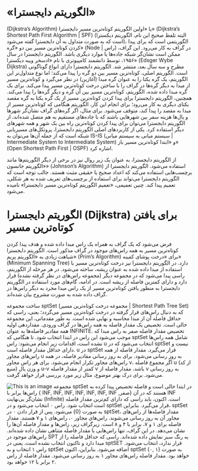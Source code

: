 &#x202b;
# «الگوریتم دایجسترا»

(Dijkstra’s Algorithm) یا «اولین الگوریتم کوتاه‌ترین مسیر دایجسترا» (Dijkstra’s Shortest Path First Algorithm | SPF) (البته تلفظ صحیح این نام، الگوریتم دیکسترا است که به صورت متداول به آن دایجسترا گفته می‌شود)، الگوریتمی است که برای پیدا کردن کوتاه‌ترین مسیر بین دو «گره» (Node | راس) در گراف به کار می‌رود. این گراف، ممکن است نشان‌گر شبکه جاده‌ها یا موارد دیگری باشد. الگوریتم دایجسترا در سال ۱۹۵۶، توسط دانشمند کامپیوتری با نام «ادسخر ویبه دیکسترا» (Edsger Wybe Dijkstra) مطرح و سه سال بعد، منتشر شد. الگوریتم دایجسترا دارای انواع گوناگونی است. الگوریتم اصلی، کوتاه‌ترین مسیر بین دو گره را پیدا می‌کند؛ اما نوع متداول‌تر این الگوریتم، یک گره یکتا را به عنوان گره مبدا (آغازین) در نظر می‌گیرد و کوتاه‌ترین مسیر از مبدا به دیگر گره‌ها در گراف را با ساختن درخت کوتاه‌ترین مسیر پیدا می‌کند.
برای یک گره مبدا داده شده، الگوریتم، کوتاه‌ترین مسیر بین آن گره و دیگر گره‌ها را پیدا می‌کند. همچنین، الگوریتم دایجسترا برای پیدا کردن کوتاه‌ترین مسیر از یک گره یکتا به گره مقصد یکتای دیگری به کار می‌رود؛ برای انجام این کار، الگوریتم هنگامی که کوتاه‌ترین مسیر از مبدا به مقصد را پیدا کند، متوقف می‌شود. برای مثال، اگر گره‌های گراف نشان‌گر شهرها و یال‌ها هزینه سفر بین شهرهایی باشند که با جاده‌های مستقیم به هم متصل شده‌اند، از الگوریتم دایجسترا می‌توان برای پیدا کردن کوتاه‌ترین راه بین یک شهر و همه شهرهای دیگر استفاده کرد. یکی از کاربردهای اصلی الگوریتم دایجسترا، پروتکل‌های مسیریابی شبکه است که از جمله آن‌ها می‌توان به IS-IS (سیستم میانی به سیستم میانی | Intermediate System to Intermediate System) و «ابتدا کوتاه‌ترین مسیر باز» (Open Shortest Path First | OSPF) اشاره کرد.

از الگوریتم دایجسترا، به عنوان یک زیر روال نیز در برخی از دیگر الگوریتم‌ها مانند «الگوریتم جانسون» (Johnson’s Algorithm) استفاده می‌شود. الگوریتم دایجسترا از برچسب‌هایی استفاده می‌کند که اعداد صحیح یا حقیقی مثبت هستند. جالب توجه است که الگوریتم دایجسترا می‌تواند برای استفاده از برچسب‌های تعریف شده به هر شکلی، تعمیم پیدا کند. چنین تعمیمی، «تعمیم الگوریتم کوتاه‌ترین مسیر دایجسترا» نامیده می‌شود.


# الگوریتم دایجسترا (Dijkstra) برای یافتن کوتاه‌ترین مسیر

فرض می‌شود که یک گراف به همراه یک راس مبدا داده شده و هدف پیدا کردن کوتاه‌ترین مسیر به همه راس‌های موجود در گراف مذکور است. الگوریتم دایجسترا شباهت زیادی به «الگوریتم پریم» (Prim’s Algorithm) برای «درخت پوشای کمینه» (Minimum Spanning Tree) دارد. در الگوریتم دایجسترا نیز درخت کوتاه‌ترین مسیر با استفاده از مبدا داده شده به عنوان ریشه، ساخته می‌شود. در هر مرحله از الگوریتم، راسی پیدا می‌شود که در مجموعه دیگر (مجموعه راس‌های در نظر گرفته نشده) قرار دارد و دارای کمترین فاصله از ریشه است. در ادامه، گام‌های مورد استفاده در الگوریتم دایجسترا به منظور یافتن کوتاه‌ترین مسیر از یک راس مبدا مجرد به دیگر راس‌ها در گراف داده شده به صورت مشروح بیان شده‌اند.

ساخت مجموعه sptSet (مجموعه درخت کوتاه‌ترین مسیر | Shortest Path Tree Set) که به دنبال راس‌های قرار گرفته در درخت کوتاه‌ترین مسیر می‌گردد؛ یعنی، راسی که حداقل فاصله آن از مبدا محاسبه و نهایی شده است. به طور مقدماتی، این مجموعه خالی است.
تخصیص یک مقدار فاصله به همه راس‌ها در گراف ورودی. مقداردهی اولیه همه مقادیر فاصله‌ها به عنوان INFINITE. تخصیص مقدار فاصله صفر به راس مبدا که موجب می‌شود این راس در ابتدا انتخاب شود.
تا هنگامی که sptSet شامل همه راس‌ها نشده است، اقدامات زیر انجام می‌شود:
راس u انتخاب می‌شود که در sptSet نیست و دارای حداقل مقدار فاصله است.
u در sptSet قرار می‌گیرد.
مقدار فاصله از همه راس‌های مجاور u به روز رسانی می‌شود. برای به روز رسانی مقادیر فاصله، در همه راس‌های مجاور تکرار انجام می‌شود. برای هر راس مجاور v، اگر مجموع فاصله u (از کد منبع) و وزن یال u-v کمتر از مقدار فاصله v باشد، مقدار فاصله از v به روز رسانی می‌شود.
برای درک بهتر موضوع، مثال زیر مورد بررسی قرار خواهد گرفت.



![This is an image](https://blog.faradars.org/wp-content/webp-express/webp-images/doc-root/wp-content/uploads/2019/07/Dijkstra00.jpg.webp)
مجموعه sptSet در ابتدا خالی است و فاصله تخصیص پیدا کرده به راس‌ها برابر با { INF, INF, INF, INF, INF, INF, INF ,صفر} هستند که در آن INF نشان‌گر بی‌نهایت (Infinite) است. اکنون، باید راسی که دارای کم‌ترین مقدار فاصله است انتخاب شود. راس ۰ انتخاب می‌شود و در sptSet قرار می‌گیرد. بنابراین، sptSet به صورت {0} می‌شود. پس از قرار دادن ۰ در sptSet، مقدار فاصله‌ها از راس‌های مجاور آن به روز رسانی می‌شوند. راس‌های مجاور ۰، راس‌های ۱ و ۷ هستند. مقدار فاصله برای ۱ و ۷، برابر با ۴ و ۸ است. زیرگراف زیر، راس‌ها و مقدار فاصله آن‌ها را نشان می‌دهد. در این گراف، تنها راس‌هایی با مقدار فاصله متناهی نشان داده شده‌اند. راس‌های موجود در SPT به رنگ سبز نمایش داده شده‌اند.
راسی که حداقل فاصله را از مبدا دارد و تاکنون انتخاب نشده است، یعنی در sptSET قرار ندارد، انتخاب می‌شود. راس ۱ انتخاب و به sptSet اضافه می‌شود. بنابراین، اکنون sptSet به صورت {۱ ,۰} خواهد بود. مقدار فاصله راس‌های مجاور ۱ به روز رسانی می‌شود. مقدار فاصله از راس ۲ برابر با ۱۲ خواهد بود.

